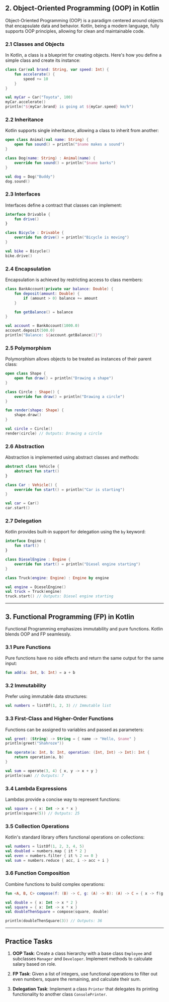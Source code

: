 ## 2. Object-Oriented Programming (OOP) in Kotlin

Object-Oriented Programming (OOP) is a paradigm centered around objects that encapsulate data and behavior. Kotlin, being a modern language, fully supports OOP principles, allowing for clean and maintainable code.

### 2.1 Classes and Objects

In Kotlin, a class is a blueprint for creating objects. Here's how you define a simple class and create its instance:

```kotlin
class Car(val brand: String, var speed: Int) {
    fun accelerate() {
        speed += 10
    }
}

val myCar = Car("Toyota", 100)
myCar.accelerate()
println("${myCar.brand} is going at ${myCar.speed} km/h")
```

### 2.2 Inheritance

Kotlin supports single inheritance, allowing a class to inherit from another:

```kotlin
open class Animal(val name: String) {
    open fun sound() = println("$name makes a sound")
}

class Dog(name: String) : Animal(name) {
    override fun sound() = println("$name barks")
}

val dog = Dog("Buddy")
dog.sound()
```

### 2.3 Interfaces

Interfaces define a contract that classes can implement:

```kotlin
interface Drivable {
    fun drive()
}

class Bicycle : Drivable {
    override fun drive() = println("Bicycle is moving")
}

val bike = Bicycle()
bike.drive()
```

### 2.4 Encapsulation

Encapsulation is achieved by restricting access to class members:

```kotlin
class BankAccount(private var balance: Double) {
    fun deposit(amount: Double) {
        if (amount > 0) balance += amount
    }

    fun getBalance() = balance
}

val account = BankAccount(1000.0)
account.deposit(500.0)
println("Balance: ${account.getBalance()}")
```

### 2.5 Polymorphism

Polymorphism allows objects to be treated as instances of their parent class:

```kotlin
open class Shape {
    open fun draw() = println("Drawing a shape")
}

class Circle : Shape() {
    override fun draw() = println("Drawing a circle")
}

fun render(shape: Shape) {
    shape.draw()
}

val circle = Circle()
render(circle) // Outputs: Drawing a circle
```

### 2.6 Abstraction

Abstraction is implemented using abstract classes and methods:

```kotlin
abstract class Vehicle {
    abstract fun start()
}

class Car : Vehicle() {
    override fun start() = println("Car is starting")
}

val car = Car()
car.start()
```

### 2.7 Delegation

Kotlin provides built-in support for delegation using the `by` keyword:

```kotlin
interface Engine {
    fun start()
}

class DieselEngine : Engine {
    override fun start() = println("Diesel engine starting")
}

class Truck(engine: Engine) : Engine by engine

val engine = DieselEngine()
val truck = Truck(engine)
truck.start() // Outputs: Diesel engine starting
```

---

## 3. Functional Programming (FP) in Kotlin

Functional Programming emphasizes immutability and pure functions. Kotlin blends OOP and FP seamlessly.

### 3.1 Pure Functions

Pure functions have no side effects and return the same output for the same input:

```kotlin
fun add(a: Int, b: Int) = a + b
```

### 3.2 Immutability

Prefer using immutable data structures:

```kotlin
val numbers = listOf(1, 2, 3) // Immutable list
```

### 3.3 First-Class and Higher-Order Functions

Functions can be assigned to variables and passed as parameters:

```kotlin
val greet: (String) -> String = { name -> "Hello, $name" }
println(greet("Shahroze"))

fun operate(a: Int, b: Int, operation: (Int, Int) -> Int): Int {
    return operation(a, b)
}

val sum = operate(3, 4) { x, y -> x + y }
println(sum) // Outputs: 7
```

### 3.4 Lambda Expressions

Lambdas provide a concise way to represent functions:

```kotlin
val square = { x: Int -> x * x }
println(square(5)) // Outputs: 25
```

### 3.5 Collection Operations

Kotlin's standard library offers functional operations on collections:

```kotlin
val numbers = listOf(1, 2, 3, 4, 5)
val doubled = numbers.map { it * 2 }
val even = numbers.filter { it % 2 == 0 }
val sum = numbers.reduce { acc, i -> acc + i }
```

### 3.6 Function Composition

Combine functions to build complex operations:

```kotlin
fun <A, B, C> compose(f: (B) -> C, g: (A) -> B): (A) -> C = { x -> f(g(x)) }

val double = { x: Int -> x * 2 }
val square = { x: Int -> x * x }
val doubleThenSquare = compose(square, double)

println(doubleThenSquare(3)) // Outputs: 36
```

---

## Practice Tasks

1. **OOP Task**: Create a class hierarchy with a base class `Employee` and subclasses `Manager` and `Developer`. Implement methods to calculate salary based on role.

2. **FP Task**: Given a list of integers, use functional operations to filter out even numbers, square the remaining, and calculate their sum.

3. **Delegation Task**: Implement a class `Printer` that delegates its printing functionality to another class `ConsolePrinter`.
